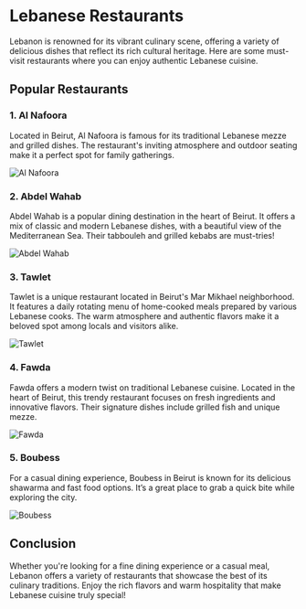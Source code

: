 # Lebanese Restaurants

Lebanon is renowned for its vibrant culinary scene, offering a variety of delicious dishes that reflect its rich cultural heritage. Here are some must-visit restaurants where you can enjoy authentic Lebanese cuisine.

## Popular Restaurants

### 1. **Al Nafoora**

Located in Beirut, Al Nafoora is famous for its traditional Lebanese mezze and grilled dishes. The restaurant's inviting atmosphere and outdoor seating make it a perfect spot for family gatherings.

![Al Nafoora](https://github.com/Mary-create24/escapade-libanaise/raw/main/images/al-nafoora.jpg)

### 2. **Abdel Wahab**

Abdel Wahab is a popular dining destination in the heart of Beirut. It offers a mix of classic and modern Lebanese dishes, with a beautiful view of the Mediterranean Sea. Their tabbouleh and grilled kebabs are must-tries!

![Abdel Wahab](https://github.com/Mary-create24/escapade-libanaise/raw/main/images/abdel-wahab.jpg)

### 3. **Tawlet**

Tawlet is a unique restaurant located in Beirut's Mar Mikhael neighborhood. It features a daily rotating menu of home-cooked meals prepared by various Lebanese cooks. The warm atmosphere and authentic flavors make it a beloved spot among locals and visitors alike.

![Tawlet](https://github.com/Mary-create24/escapade-libanaise/raw/main/images/tawlet.jpg)

### 4. **Fawda**

Fawda offers a modern twist on traditional Lebanese cuisine. Located in the heart of Beirut, this trendy restaurant focuses on fresh ingredients and innovative flavors. Their signature dishes include grilled fish and unique mezze.

![Fawda](https://github.com/Mary-create24/escapade-libanaise/raw/main/images/fawda.jpg)

### 5. **Boubess**

For a casual dining experience, Boubess in Beirut is known for its delicious shawarma and fast food options. It’s a great place to grab a quick bite while exploring the city.

![Boubess](https://github.com/Mary-create24/escapade-libanaise/raw/main/images/boubess.jpg)

## Conclusion

Whether you're looking for a fine dining experience or a casual meal, Lebanon offers a variety of restaurants that showcase the best of its culinary traditions. Enjoy the rich flavors and warm hospitality that make Lebanese cuisine truly special!

